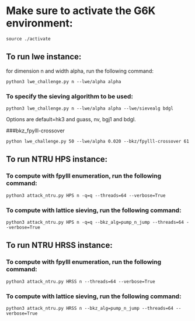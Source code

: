 # Make sure to activate the G6K environment:
```console
source ./activate
```


## To run lwe instance:
for dimension n and width alpha, run the following command:  
```console
python3 lwe_challenge.py n --lwe/alpha alpha
```

### To specify the sieving algorithm to be used:
```console
python3 lwe_challenge.py n --lwe/alpha alpha --lwe/sievealg bdgl
```
Options are default=hk3 and guass, nv, bgj1 and bdgl.

###bkz_fpylll-crossover  
```console
python lwe_challenge.py 50 --lwe/alpha 0.020 --bkz/fpylll-crossover 61 
```

## To run NTRU HPS instance:
### To compute with fpylll enumeration, run the following command:
```console
python3 attack_ntru.py HPS n -q=q --threads=64 --verbose=True
```
### To compute with lattice sieving, run the following command:
```console
python3 attack_ntru.py HPS n -q=q --bkz_alg=pump_n_jump --threads=64 --verbose=True
```
## To run NTRU HRSS instance:
### To compute with fpylll enumeration, run the following command:
```console
python3 attack_ntru.py HRSS n --threads=64 --verbose=True
```
### To compute with lattice sieving, run the following command:
```console
python3 attack_ntru.py HRSS n --bkz_alg=pump_n_jump --threads=64 --verbose=True
```
